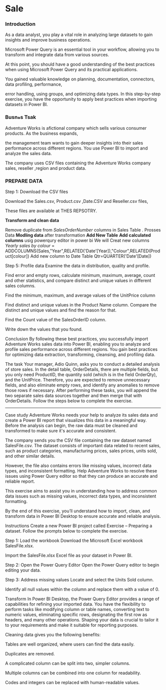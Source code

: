 # Sale

### Introduction

As a data analyst, you play a vital role in analyzing large datasets to gain insights and improve business operations.

Microsoft Power Query is an essential tool in your workflow, allowing you to transform and integrate data from various sources.

At this point, you should have a good understanding of the best practices when using Microsoft Power Query and its practical applications. 

You gained valuable knowledge on planning, documentation, connectors, data profiling, performance, 

error handling, using groups, and optimizing data types. In this step-by-step exercise, you have the opportunity to apply best practices when importing datasets in Power BI.

### Busnهs Tsak

Adventure Works is afictional company   which sells various consumer products. As the business expands,

the management team wants to gain deeper insights into their sales performance across different regions. You use Power BI to import and analyze the sales data.

The company uses CSV files containing the Adventure Works company sales, reseller ,region and product data. 

### PREPARE DATA

Step 1: Download the CSV files

Download the Sales.csv, Product.csv ,Date.CSV and Reseller.csv  files,

These files are available at THES REPSOTRY.

**Transform and clean data**

Remove duplicate from *SalesOrderNumber* columns in  Sales Table .
Prosses Data
**Modling data** after transformation
**Add New Table**
**Add calculated columns**
 usig powerqury editor in power bi We will Creat new columns 
  *Yearly sales by colour*  = ADDCOLUMNS(Sales,"Year",RELATED('Date'[Year]),"Colour",RELATED(Product[colour])
  Add new column to Date Table
  Qtr=QUARTER('Date'[Date])

Step 5: Profile data
Examine the data in distribution, quality and profile. 

Find error and empty rows, calculate minimum, maximum, average, count and other statistics, and compare distinct and unique values in different sales columns.

Find the minimum, maximum, and average values of the UnitPrice column

Find distinct and unique values in the Product Name column. Compare the distinct and unique values and find the reason for that.

Find the Count value of the SalesOrderID column.

Write down the values that you found.

Conclusion
By following these best practices, you successfully import Adventure Works sales data into Power BI, enabling you to analyze and profile sales performance across different regions. You gain best practices for optimizing data extraction, transforming, cleansing, and profiling data.




The task
Your manager, Adio Quinn, asks you to conduct a detailed analysis of store sales. In the detail table, OrderDetails, there are multiple fields, but you only need ProductID, the quantity sold (which is in the field OrderQty), and the UnitPrice. Therefore, you are expected to remove unnecessary fields, and also eliminate empty rows, and identify any anomalies to remove those rows if necessary. After performing these tasks, you will append the two separate sales data sources together and then merge that with OrderDetails. Follow the steps below to complete the exercise.


**************************************************************************
Case study
Adventure Works needs your help to analyze its sales data and create a Power BI report that visualizes this data in a meaningful way. Before the analysis can begin, the raw data must be cleaned and transformed to make sure it's accurate and consistent.

The company sends you the CSV file containing the raw dataset named SalesFile.csv. The dataset consists of important data related to recent sales, such as product categories, manufacturing prices, sales prices, units sold, and other similar details.

However, the file also contains errors like missing values, incorrect data types, and inconsistent formatting. Help Adventure Works to resolve these issues using Power Query editor so that they can produce an accurate and reliable report.

This exercise aims to assist you in understanding how to address common data issues such as missing values, incorrect data types, and inconsistent formatting.

By the end of this exercise, you’ll understand how to import, clean, and transform data in Power BI Desktop to ensure accurate and reliable analysis.

Instructions
Create a new Power BI project called Exercise – Preparing a dataset. Follow the prompts below to complete the exercise.

Step 1: Load the workbook
Download the Microsoft Excel workbook SalesFile.xlsx.

Import the SalesFile.xlsx Excel file as your dataset in Power BI.

Step 2: Open the Power Query Editor
Open the Power Query editor to begin editing your data.

Step 3: Address missing values
Locate and select the Units Sold column. 

Identify all null values within the column and replace them with a value of 0. 


Transform
In Power BI Desktop, the Power Query Editor provides a range of capabilities for refining your imported data. You have the flexibility to perform tasks like modifying column or table names, converting text to numeric values, eliminating specific rows, designating the first row as headers, and many other operations. Shaping your data is crucial to tailor it to your requirements and make it suitable for reporting purposes.

Cleaning data gives you the following benefits:

Tables are well organized, where users can find the data easily.

Duplicates are removed.



A complicated column can be split into two, simpler columns.

Multiple columns can be combined into one column for readability.

Codes and integers can be replaced with human-readable values.

